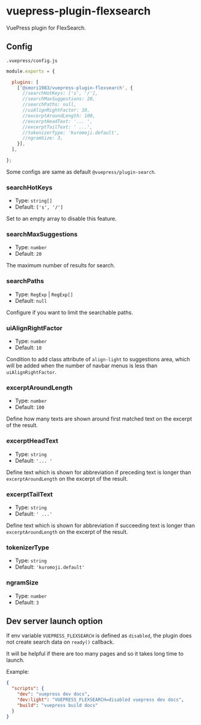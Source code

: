 # vuepress-plugin-flexsearch

VuePress plugin for FlexSearch.


## Config

`.vuepress/config.js`

```js
module.exports = {

  plugins: [
    ['@smori1983/vuepress-plugin-flexsearch', {
      //searchHotKeys: ['s', '/'],
      //searchMaxSuggestions: 20,
      //searchPaths: null,
      //uiAlignRightFactor: 10,
      //excerptAroundLength: 100,
      //excerptHeadText: '... ',
      //excerptTailText: ' ...',
      //tokenizerType: 'kuromoji.default',
      //ngramSize: 3,
    }],
  ],

};
```

Some configs are same as default `@vuepress/plugin-search`.

### searchHotKeys

- Type: `string[]`
- Default: `['s', '/']`

Set to an empty array to disable this feature.

### searchMaxSuggestions

- Type: `number`
- Default: `20`

The maximum number of results for search.

### searchPaths

- Type: `RegExp` | `RegExp[]`
- Default: `null`

Configure if you want to limit the searchable paths.

### uiAlignRightFactor

- Type: `number`
- Default: `10`

Condition to add class attribute of `align-light` to suggestions area, which will be added when the number of navbar menus is less than `uiAlignRightFactor`.

### excerptAroundLength

- Type: `number`
- Default: `100`

Define how many texts are shown around first matched text on the excerpt of the result.

### excerptHeadText

- Type: `string`
- Default: `'... '`

Define text which is shown for abbreviation if preceding text is longer than `excerptAroundLength` on the excerpt of the result.

### excerptTailText

- Type: `string`
- Default: `' ...'`

Define text which is shown for abbreviation if succeeding text is longer than `excerptAroundLength` on the excerpt of the result.

### tokenizerType

- Type: `string`
- Default: `'kuromoji.default'`

### ngramSize

- Type: `number`
- Default: `3`


## Dev server launch option

If env variable `VUEPRESS_FLEXSEARCH` is defined as `disabled`, the plugin does not create search data on `ready()` callback.

It will be helpful if there are too many pages and so it takes long time to launch.

Example:

```json
{
  "scripts": {
    "dev": "vuepress dev docs",
    "dev:light": "VUEPRESS_FLEXSEARCH=disabled vuepress dev docs",
    "build": "vuepress build docs"
  }
}
```
